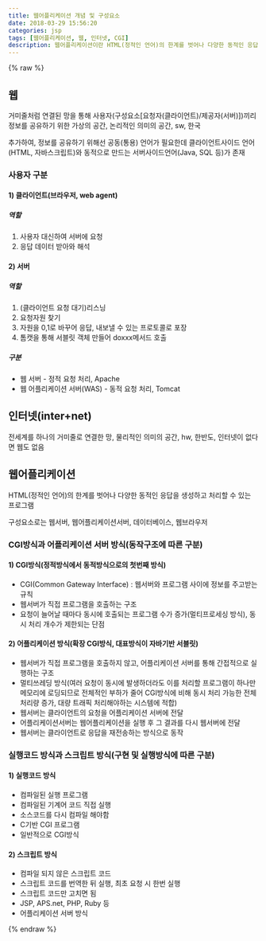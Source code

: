 ```yaml
---
title: 웹어플리케이션 개념 및 구성요소
date: 2018-03-29 15:56:20
categories: jsp
tags: [웹어플리케이션, 웹, 인터넷, CGI]
description: 웹어플리케이션이란 HTML(정적인 언어)의 한계를 벗어나 다양한 동적인 응답을 생성하고 처리할 수 있는 프로그램입니다.
---
```

{% raw %}

<h2>웹</h2>
<p>거미줄처럼 연결된 망을 통해 사용자(구성요소[요청자(클라이언트)/제공자(서버)])끼리 정보를 공유하기 위한 <span class="highlight">가상의 공간, 논리적인 의미의 공간</span>, sw, 한국</p>
<p>추가하여, 정보를 공유하기 위해선 공동(통용) 언어가 필요한데 클라이언트사이드 언어(HTML, 자바스크립트)와 동적으로 만드는 서버사이드언어(Java, SQL 등)가 존재</p>

<h3>사용자 구분</h3>
<h4>1) 클라이언트(브라우저, web agent)</h4>
<h5>역할</h5>
<ol>
	<li>사용자 대신하여 서버에 요청</li>
	<li>응답 데이터 받아와 해석</li>
</ol>
<h4>2) 서버</h4>
<h5>역할</h5>
<ol>
	<li>(클라이언트 요청 대기)리스닝</li>
	<li>요청자원 찾기</li>
	<li>자원을 0,1로 바꾸어 응답, 내보낼 수 있는 프로토콜로 포장</li>
	<li>톰캣을 통해 서블릿 객체 만들어 doxxx메서드 호출</li>
</ol>

<h5>구분</h5>
<ul>
	<li>웹 서버 - 정적 요청 처리, Apache</li>
	<li>웹 어플리케이션 서버(WAS) - 동적 요청 처리, Tomcat</li>
</ul>

<h2>인터넷(inter+net)</h2>
<p>전세계를 하나의 거미줄로 연결한 망, <span class="highlight">물리적인 의미의 공간</span>, hw, 한반도, 인터넷이 없다면 웹도 없음</p>

<h2>웹어플리케이션</h2>
<p>HTML(정적인 언어)의 한계를 벗어나 다양한 동적인 응답을 생성하고 처리할 수 있는 프로그램</p>
<p>구성요소로는 웹서버, 웹어플리케이션서버, 데이터베이스, 웹브라우저</p>

<h3>CGI방식과 어플리케이션 서버 방식(동작구조에 따른 구분)</h3>
<h4>1) CGI방식(정적방식에서 동적방식으로의 첫번째 방식)</h4>
<ul>
	<li>CGI(Common Gateway Interface) : 웹서버와 프로그램 사이에 정보를 주고받는 규칙</li>
	<li>웹서버가 직접 프로그램을 호출하는 구조</li>
	<li>요청이 늘어날 때마다 동시에 호출되는 프로그램 수가 증가(<span class="highlight">멀티프로세싱 방식</span>), 동시 처리 개수가 제한되는 단점</li>
</ul>

<h4>2) 어플리케이션 방식(확장 CGI방식, 대표방식이 자바기반 서블릿)</h4>
<ul>
	<li>웹서버가 직접 프로그램을 호출하지 않고, 어플리케이션 서버를 통해 간접적으로 실행하는 구조</li>
	<li><span class="highlight">멀티쓰레딩 방식</span>(여러 요청이 동시에 발생하더라도 이를 처리할 프로그램이 하나만 메모리에 로딩되므로 전체적인 부하가 줄어 CGI방식에 비해 동시 처리 가능한 전체 처리량 증가, 대량 트래픽 처리해야하는 시스템에 적합)</li>
	<li>웹서버는 클라이언트의 요청을 어플리케이션 서버에 전달</li>
	<li>어플리케이션서버는 웹어플리케이션을 실행 후 그 결과를 다시 웹서버에 전달</li>
	<li>웹서버는 클라이언트로 응답을 재전송하는 방식으로 동작</li>
</ul>

<h3>실행코드 방식과 스크립트 방식(구현 및 실행방식에 따른 구분)</h3>
<h4>1) 실행코드 방식</h4>
<ul>
	<li>컴파일된 실행 프로그램</li>
	<li>컴파일된 기계어 코드 직접 실행</li>
	<li>소스코드를 다시 컴파일 해야함</li>
	<li>C기반 CGI 프로그램</li>
	<li>일반적으로 CGI방식</li>
</ul>

<h4>2) 스크립트 방식</h4>
<ul>
	<li>컴파일 되지 않은 스크립트 코드</li>
	<li>스크립트 코드를 번역한 뒤 실행, 최초 요청 시 한번 실행</li>
	<li>스크립트 코드만 고치면 됨</li>
	<li>JSP, APS.net, PHP, Ruby 등</li>
	<li>어플리케이션 서버 방식</li>
</ul>

{% endraw %}


